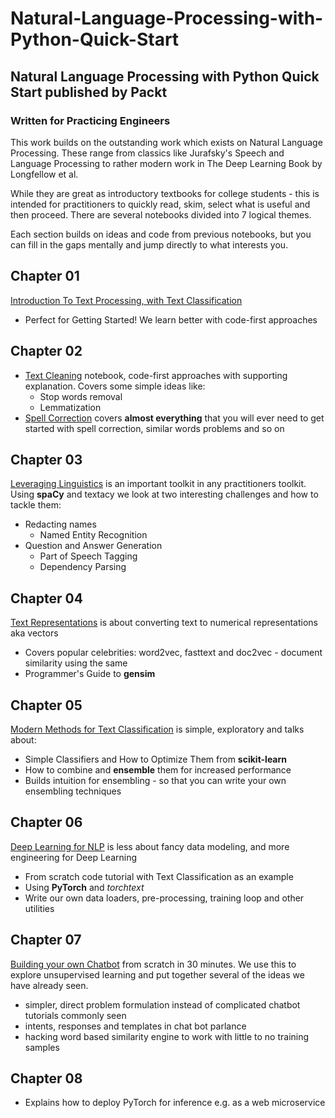 # Natural-Language-Processing-with-Python-Quick-Start
Natural Language Processing with Python Quick Start published by Packt 
---

### Written for Practicing Engineers

This work builds on the outstanding work which exists on Natural Language Processing. These range from classics like Jurafsky's Speech and Language Processing to rather modern work in The Deep Learning Book by Longfellow et al.

While they are great as introductory textbooks for college students - this is intended for practitioners to quickly read, skim, select what is useful and then proceed. There are several notebooks divided into 7 logical themes.

Each section builds on ideas and code from previous notebooks, but you can fill in the gaps mentally and jump directly to what interests you.

## Chapter 01 
[Introduction To Text Processing, with Text Classification](https://github.com/NirantK/nlp-python-deep-learning/blob/master/Part-01.ipynb)
- Perfect for Getting Started! We learn better with code-first approaches

## Chapter 02
- [Text Cleaning](https://github.com/NirantK/nlp-python-deep-learning/blob/master/Part-02-A.ipynb) notebook, code-first approaches with supporting explanation. Covers some simple ideas like:
  - Stop words removal
  - Lemmatization
- [Spell Correction](https://github.com/NirantK/nlp-python-deep-learning/blob/master/Part-02-B.ipynb) covers **almost everything** that you will ever need to get started with spell correction, similar words problems and so on

## Chapter 03
[Leveraging Linguistics](https://github.com/NirantK/nlp-python-deep-learning/blob/master/Part-03%20NLP%20with%20spaCy%20and%20Textacy.ipynb) is an important toolkit in any practitioners toolkit. Using **spaCy** and textacy we look at two interesting challenges and how to tackle them: 
- Redacting names 
  - Named Entity Recognition
- Question and Answer Generation
  - Part of Speech Tagging
  - Dependency Parsing

## Chapter 04
[Text Representations](https://github.com/NirantK/nlp-python-deep-learning/blob/master/Part-04%20Text%20Representations.ipynb) is about converting text to numerical representations aka vectors
- Covers popular celebrities: word2vec, fasttext and doc2vec - document similarity using the same
- Programmer's Guide to **gensim**

## Chapter 05
[Modern Methods for Text Classification](https://github.com/NirantK/nlp-python-deep-learning/blob/master/Part-05%20Modern%20Text%20Classification.ipynb) is simple, exploratory and talks about:
- Simple Classifiers and How to Optimize Them from **scikit-learn**
- How to combine and **ensemble** them for increased performance
- Builds intuition for ensembling - so that you can write your own ensembling techniques

## Chapter 06
[Deep Learning for NLP](https://github.com/NirantK/nlp-python-deep-learning/blob/master/Part-06%20Deep%20Learning%20for%20NLP.ipynb) is less about fancy data modeling, and more engineering for Deep Learning
- From scratch code tutorial with Text Classification as an example
- Using **PyTorch** and *torchtext*
- Write our own data loaders, pre-processing, training loop and other utilities

## Chapter 07
[Building your own Chatbot](https://github.com/NirantK/nlp-python-deep-learning/blob/master/Part-07%20Building%20your%20own%20Chatbot%20in%2030%20minutes.ipynb) from scratch in 30 minutes. We use this to explore unsupervised learning and put together several of the ideas we have already seen. 
- simpler, direct problem formulation instead of complicated chatbot tutorials commonly seen
- intents, responses and templates in chat bot parlance
- hacking word based similarity engine to work with little to no training samples

## Chapter 08
- Explains how to deploy PyTorch for inference e.g. as a web microservice
